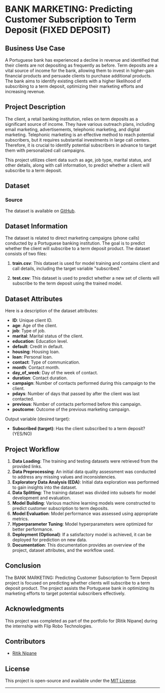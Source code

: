 # BANK MARKETING: Predicting Customer Subscription to Term Deposit (FIXED DEPOSIT)

## Business Use Case

A Portuguese bank has experienced a decline in revenue and identified that their clients are not depositing as frequently as before. Term deposits are a vital source of income for the bank, allowing them to invest in higher-gain financial products and persuade clients to purchase additional products. The bank aims to identify existing clients with a higher likelihood of subscribing to a term deposit, optimizing their marketing efforts and increasing revenue.

## Project Description

The client, a retail banking institution, relies on term deposits as a significant source of income. They have various outreach plans, including email marketing, advertisements, telephonic marketing, and digital marketing. Telephonic marketing is an effective method to reach potential subscribers, but it requires substantial investments in large call centers. Therefore, it is crucial to identify potential subscribers in advance to target them with personalized call campaigns.

This project utilizes client data such as age, job type, marital status, and other details, along with call information, to predict whether a client will subscribe to a term deposit.

## Dataset

### Source
The dataset is available on [GitHub](https://github.com/dsrscientist/dataset5).
	

## Dataset Information

The dataset is related to direct marketing campaigns (phone calls) conducted by a Portuguese banking institution. The goal is to predict whether the client will subscribe to a term deposit product. The dataset consists of two files:

1. **train.csv**: This dataset is used for model training and contains client and call details, including the target variable "subscribed."

2. **test.csv**: This dataset is used to predict whether a new set of clients will subscribe to the term deposit using the trained model.

## Dataset Attributes

Here is a description of the dataset attributes:

- **ID**: Unique client ID.
- **age**: Age of the client.
- **job**: Type of job.
- **marital**: Marital status of the client.
- **education**: Education level.
- **default**: Credit in default.
- **housing**: Housing loan.
- **loan**: Personal loan.
- **contact**: Type of communication.
- **month**: Contact month.
- **day_of_week**: Day of the week of contact.
- **duration**: Contact duration.
- **campaign**: Number of contacts performed during this campaign to the client.
- **pdays**: Number of days that passed by after the client was last contacted.
- **previous**: Number of contacts performed before this campaign.
- **poutcome**: Outcome of the previous marketing campaign.

Output variable (desired target):

- **Subscribed (target)**: Has the client subscribed to a term deposit? (YES/NO)

## Project Workflow

1. **Data Loading**: The training and testing datasets were retrieved from the provided links.
2. **Data Preprocessing**: An initial data quality assessment was conducted to address any missing values and inconsistencies.
3. **Exploratory Data Analysis (EDA)**: Initial data exploration was performed to gain insights into the dataset.
4. **Data Splitting**: The training dataset was divided into subsets for model development and evaluation.
5. **Model Building**: Various machine learning models were constructed to predict customer subscription to term deposits.
6. **Model Evaluation**: Model performance was assessed using appropriate metrics.
7. **Hyperparameter Tuning**: Model hyperparameters were optimized for better performance.
8. **Deployment (Optional)**: If a satisfactory model is achieved, it can be deployed for prediction on new data.
9. **Documentation**: This documentation provides an overview of the project, dataset attributes, and the workflow used.

## Conclusion

The BANK MARKETING: Predicting Customer Subscription to Term Deposit project is focused on predicting whether clients will subscribe to a term deposit product. The project assists the Portuguese bank in optimizing its marketing efforts to target potential subscribers effectively.

## Acknowledgments

This project was completed as part of the portfolio for [Ritik Nipane] during the internship with Flip Robo Technologies.

## Contributors

- [Ritik Nipane](https://github.com/RitzyKingS)

## License

This project is open-source and available under the [MIT License](LICENSE).

---
